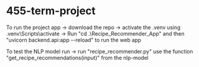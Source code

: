 # 455-term-project

To run the project app
-> download the repo 
-> activate the .venv using .venv\Scripts\activate 
-> Run "cd  .\Recipe_Recommender_App\" and then "uvicorn backend.api:app --reload" to run the web app

To test the NLP model run 
-> run "recipe_recommender.py" use the function "get_recipe_recommendations(input)" from the nlp-model
